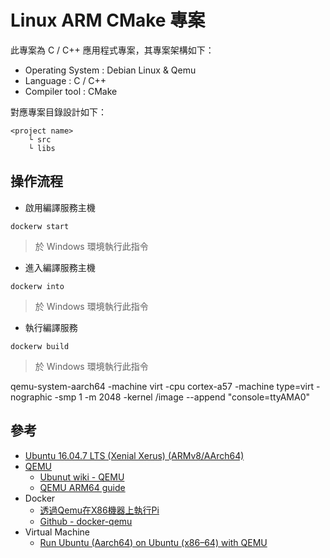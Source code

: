 # Linux ARM CMake 專案

此專案為 C / C++ 應用程式專案，其專案架構如下：

+ Operating System : Debian Linux & Qemu
+ Language : C / C++
+ Compiler tool : CMake

對應專案目錄設計如下：

```
<project name>
    └ src
    └ libs
```

## 操作流程

+ 啟用編譯服務主機

```
dockerw start
```
> 於 Windows 環境執行此指令

+ 進入編譯服務主機

```
dockerw into
```
> 於 Windows 環境執行此指令

+ 執行編譯服務

```
dockerw build
```
> 於 Windows 環境執行此指令

qemu-system-aarch64 -machine virt -cpu cortex-a57 -machine type=virt -nographic -smp 1 -m 2048 -kernel /image  --append "console=ttyAMA0"

## 參考

+ [Ubuntu 16.04.7 LTS (Xenial Xerus) (ARMv8/AArch64)](https://cdimage.ubuntu.com/ubuntu/releases/16.04/release/)
+ [QEMU](https://www.qemu.org/docs/master/)
    - [Ubunut wiki - QEMU](https://wiki.ubuntu.com/ARM64/QEMU)
    - [QEMU ARM64 guide](https://www.cntofu.com/book/46/qemu/76.md)
+ Docker
    - [透過Qemu在X86機器上執行Pi](https://peihsinsu.gitbooks.io/docker-note-book/content/run_pi_over_qemu_on_x86.html)
    - [Github - docker-qemu](https://github.com/tianon/docker-qemu)
+ Virtual Machine
    - [Run Ubuntu (Aarch64) on Ubuntu (x86–64) with QEMU](https://medium.com/@a24230928_45036/run-ubuntu-aarch64-on-ubuntu-x86-64-on-windows-10-with-qemu-7206eab0330c)
